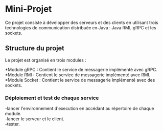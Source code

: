 # Mini-Projet
Ce projet consiste à développer des serveurs et des clients en utilisant trois technologies de communication distribuée en Java : Java RMI, gRPC et les sockets.

## Structure du projet
Le projet est organisé en trois modules :

*Module gRPC : Contient le service de messagerie implémenté avec gRPC.  
*Module RMI : Contient le service de messagerie implémenté avec RMI.  
*Module Socket : Contient le service de messagerie implémenté avec des sockets.  

### Déploiement et test de chaque service
-lancer l'environnement d'execution en accédant au répertoire de chaque module.  
-lancer le serveur et le client.  
-tester.  
